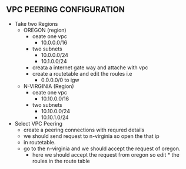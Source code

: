 ## VPC PEERING CONFIGURATION
* Take two Regions 
   * OREGON (region)
     * ceate one vpc
       * 10.0.0.0/16
     * two subnets
       * 10.0.0.0/24
       * 10.1.0.0/24
     * creata a internet gate way and attache with vpc
     * create a routetable and edit the roules i.e
       * 0.0.0.0/0  to igw
   * N-VIRGINIA (Region)
     * ceate one vpc
       * 10.10.0.0/16
     * two subnets
       * 10.10.0.0/24
       * 10.10.1.0/24
* Select VPC Peering 
  * create a peering connections with requred details 
  * we should send request to n-virginia so open the that ip 
  * in routetable.
  * go to the n-virginia and we should accept the request of   oregon.       
     * here we should accept the request from oregon so edit * the roules in the route table 
